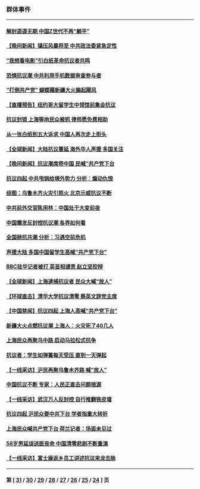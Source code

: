 ### 群体事件
---
#### [解封遥遥无期 中国Z世代不再“躺平”](../../pages/ncid279/n13876294.md) 
#### [【晚间新闻】镇压风暴将至 中共政法委紧急定性](../../pages/ncid279/n13875432.md) 
#### [“我想看电影”引白纸革命抗议者共鸣](../../pages/ncid279/n13875742.md) 
#### [恐惧抗议潮 中共利用手机数据审查参与者](../../pages/ncid279/n13875552.md) 
#### [“打倒共产党” 蝴蝶藉新疆大火搧起飓风](../../pages/ncid279/n13875241.md) 
#### [【直播预告】纽约哥大留学生中领馆前集会抗议](../../pages/ncid279/n13875540.md) 
#### [抗议封锁 上海等地民众被抓 律师愿免费相助](../../pages/ncid279/n13875401.md) 
#### [从一张白纸到五大诉求 中国人再次走上街头](../../pages/ncid279/n13874898.md) 
#### [【全球新闻】大陆抗议蔓延 海外华人声援 多国关注](../../pages/ncid279/n13874875.md) 
#### [【晚间新闻】抗议潮席卷中国 民喊“共产党下台](../../pages/ncid279/n13875348.md) 
#### [抗议四起 中共甩锅给境外势力 分析：煽动仇恨](../../pages/ncid279/n13875072.md) 
#### [组图：乌鲁木齐火灾引怒火 北京示威抗议不断](../../pages/ncid279/n13874830.md) 
#### [中共前外交官陈用林：中国处于大变前夜](../../pages/ncid279/n13874588.md) 
#### [中国爆发反封控抗议潮 各界如何看](../../pages/ncid279/n13874924.md) 
#### [全国掀抗共潮 分析：习遇空前危机](../../pages/ncid279/n13874792.md) 
#### [声援大陆 多国中国留学生高喊“共产党下台”](../../pages/ncid279/n13874793.md) 
#### [BBC驻华记者被打 英首相谴责 赵立坚狡辩](../../pages/ncid279/n13874710.md) 
#### [【全球新闻】上海逮捕抗议者 民众大喊“放人”](../../pages/ncid279/n13874573.md) 
#### [【环球直击】清华大学抗议清零 蔡英文辞党主席](../../pages/ncid279/n13874575.md) 
#### [【中国禁闻】抗议四起 上海人高喊“共产党下台”](../../pages/ncid279/n13874574.md) 
#### [新疆大火点燃抗议潮 上海人：火灾死了40几人](../../pages/ncid279/n13874541.md) 
#### [上海民众再聚乌中路 启动马拉松式抗争](../../pages/ncid279/n13874232.md) 
#### [抗议者：学生如弹簧每天受压 直到一天弹起](../../pages/ncid279/n13874234.md) 
#### [【一线采访】沪民再聚乌鲁木齐路 喊“放人”](../../pages/ncid279/n13874180.md) 
#### [中国抗议不断 专家：人民正直击问题根源](../../pages/ncid279/n13874135.md) 
#### [【一线采访】武汉万人反封控 自行推翻铁皮墙](../../pages/ncid279/n13874137.md) 
#### [抗议四起 沪民众要中共下台 学者指重大转折](../../pages/ncid279/n13873869.md) 
#### [上海民众喊共产党下台 荷兰记者：场面未见过](../../pages/ncid279/n13873853.md) 
#### [58岁男延误送医丧命 中国清零悲剧不断重演](../../pages/ncid279/n13873232.md) 
#### [【一线采访】富士康返乡员工讲述抗议来龙去脉](../../pages/ncid279/n13872845.md) 

---
#### 第 [ [31](./31.md) / [30](./30.md) / [29](./29.md) / [28](./28.md) / [27](./27.md) / [26](./26.md) / [25](./25.md) / [24](./24.md) ] 页
